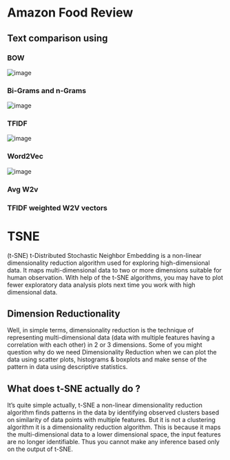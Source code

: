 # Amazon Food Review


## Text comparison using 

### BOW 
![image](https://user-images.githubusercontent.com/29300053/53877782-18c9d880-4030-11e9-82c7-d2a49f48314a.png)

### Bi-Grams and n-Grams  
![image](https://user-images.githubusercontent.com/29300053/53877850-49117700-4030-11e9-9d2c-93d98e757f88.png)

### TFIDF 
![image](https://user-images.githubusercontent.com/29300053/53877897-63e3eb80-4030-11e9-9c25-922d9811319b.png)

### Word2Vec
![image](https://user-images.githubusercontent.com/29300053/53877990-ad343b00-4030-11e9-8a6f-a0ce4dbdf972.png)

### Avg W2v 
### TFIDF weighted W2V vectors 


# TSNE

(t-SNE) t-Distributed Stochastic Neighbor Embedding is a non-linear dimensionality reduction
algorithm used for exploring high-dimensional data. It maps multi-dimensional data to two 
or more dimensions suitable for human observation. With help of the t-SNE algorithms, you may have 
to plot fewer exploratory data analysis plots next time you work with high dimensional data. 

## Dimension Reductionality

Well, in simple terms, dimensionality reduction is the technique of representing multi-dimensional
data (data with multiple features having a correlation with each other) in 2 or 3 dimensions.
Some of you might question why do we need Dimensionality Reduction when we can plot the data using
scatter plots, histograms & boxplots and make sense of the pattern in data using descriptive statistics. 

## What does t-SNE actually do ?

It’s quite simple actually, t-SNE a non-linear dimensionality reduction algorithm finds
patterns in the data by identifying observed clusters based on similarity of data points 
with multiple features. But it is not a clustering algorithm it is a dimensionality 
reduction algorithm. This is because it maps the multi-dimensional data to a lower 
dimensional space, the input features are no longer identifiable.
 Thus you cannot make any inference based only on the output of t-SNE.

